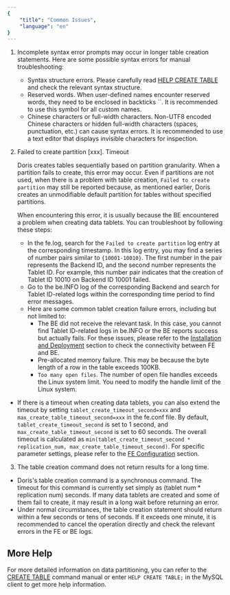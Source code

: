 ```yaml
---
{
    "title": "Common Issues",
    "language": "en"
}
---
```


<!--
Licensed to the Apache Software Foundation (ASF) under one
or more contributor license agreements.  See the NOTICE file
distributed with this work for additional information
regarding copyright ownership.  The ASF licenses this file
to you under the Apache License, Version 2.0 (the
"License"); you may not use this file except in compliance
with the License.  You may obtain a copy of the License at

  http://www.apache.org/licenses/LICENSE-2.0

Unless required by applicable law or agreed to in writing,
software distributed under the License is distributed on an
"AS IS" BASIS, WITHOUT WARRANTIES OR CONDITIONS OF ANY
KIND, either express or implied.  See the License for the
specific language governing permissions and limitations
under the License.
-->


1. Incomplete syntax error prompts may occur in longer table creation statements. Here are some possible syntax errors for manual troubleshooting:

   - Syntax structure errors. Please carefully read [HELP CREATE TABLE](../../sql-manual/sql-statements/Data-Definition-Statements/Create/CREATE-TABLE)  and check the relevant syntax structure.
   - Reserved words. When user-defined names encounter reserved words, they need to be enclosed in backticks ``. It is recommended to use this symbol for all custom names.
   - Chinese characters or full-width characters. Non-UTF8 encoded Chinese characters or hidden full-width characters (spaces, punctuation, etc.) can cause syntax errors. It is recommended to use a text editor that displays invisible characters for inspection.

2. Failed to create partition [xxx]. Timeout

   Doris creates tables sequentially based on partition granularity. When a partition fails to create, this error may occur. Even if partitions are not used, when there is a problem with table creation, `Failed to create partition` may still be reported because, as mentioned earlier, Doris creates an unmodifiable default partition for tables without specified partitions.

   When encountering this error, it is usually because the BE encountered a problem when creating data tablets. You can troubleshoot by following these steps:

   - In the fe.log, search for the `Failed to create partition` log entry at the corresponding timestamp. In this log entry, you may find a series of number pairs similar to `{10001-10010}`. The first number in the pair represents the Backend ID, and the second number represents the Tablet ID. For example, this number pair indicates that the creation of Tablet ID 10010 on Backend ID 10001 failed.  
   - Go to the be.INFO log of the corresponding Backend and search for Tablet ID-related logs within the corresponding time period to find error messages.  
   - Here are some common tablet creation failure errors, including but not limited to:  
     - The BE did not receive the relevant task. In this case, you cannot find Tablet ID-related logs in be.INFO or the BE reports success but actually fails. For these issues, please refer to the [Installation and Deployment](../../install/cluster-deployment/standard-deployment) section to check the connectivity between FE and BE.  
     - Pre-allocated memory failure. This may be because the byte length of a row in the table exceeds 100KB.  
     - `Too many open files`. The number of open file handles exceeds the Linux system limit. You need to modify the handle limit of the Linux system.  

* If there is a timeout when creating data tablets, you can also extend the timeout by setting `tablet_create_timeout_second=xxx` and `max_create_table_timeout_second=xxx` in the fe.conf file. By default, `tablet_create_timeout_second` is set to 1 second, and `max_create_table_timeout_second` is set to 60 seconds. The overall timeout is calculated as `min(tablet_create_timeout_second * replication_num, max_create_table_timeout_second)`. For specific parameter settings, please refer to the [FE Configuration](../../admin-manual/config/fe-config) section.

3. The table creation command does not return results for a long time.

* Doris's table creation command is a synchronous command. The timeout for this command is currently set simply as (tablet num * replication num) seconds. If many data tablets are created and some of them fail to create, it may result in a long wait before returning an error.  
* Under normal circumstances, the table creation statement should return within a few seconds or tens of seconds. If it exceeds one minute, it is recommended to cancel the operation directly and check the relevant errors in the FE or BE logs.

## More Help

For more detailed information on data partitioning, you can refer to the [CREATE TABLE](../../sql-manual/sql-statements/Data-Definition-Statements/Create/CREATE-TABLE) command manual or enter `HELP CREATE TABLE;` in the MySQL client to get more help information.
